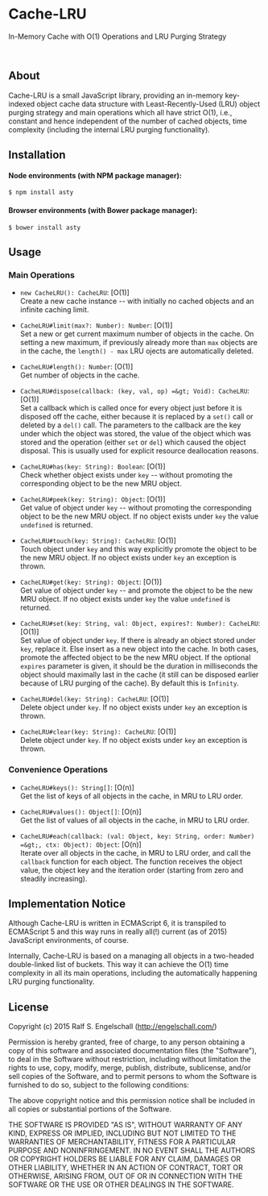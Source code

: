 
Cache-LRU
=========

In-Memory Cache with O(1) Operations and LRU Purging Strategy

<p/>
<img src="https://nodei.co/npm/cache-lru.png?downloads=true&stars=true" alt=""/>

<p/>
<img src="https://david-dm.org/rse/cache-lru.png" alt=""/>

About
-----

Cache-LRU is a small JavaScript library, providing an in-memory
key-indexed object cache data structure with Least-Recently-Used (LRU)
object purging strategy and main operations which all have strict O(1), i.e.,
constant and hence independent of the number of cached objects, time
complexity (including the internal LRU purging functionality).

Installation
------------

#### Node environments (with NPM package manager):

```shell
$ npm install asty
```

#### Browser environments (with Bower package manager):

```shell
$ bower install asty
```

Usage
-----

### Main Operations

- `new CacheLRU(): CacheLRU`: [O(1)]<br/>
  Create a new cache instance -- with initially no cached objects
  and an infinite caching limit.

- `CacheLRU#limit(max?: Number): Number`: [O(1)]<br/>
  Set a new or get current maximum number of objects in the cache. On
  setting a new maximum, if previously already more than `max`
  objects are in the cache, the `length() - max` LRU ojects are
  automatically deleted.

- `CacheLRU#length(): Number`: [O(1)]<br/>
  Get number of objects in the cache.

- `CacheLRU#dispose(callback: (key, val, op) =&gt; Void): CacheLRU`: [O(1)]<br/>
  Set a callback which is called once for every object just before it is
  disposed off the cache, either because it is replaced by a `set()`
  call or deleted by a `del()` call. The parameters to the callback are
  the key under which the object was stored, the value of the object which
  was stored and the operation (either `set` or `del`) which caused the
  object disposal. This is usually used for explicit resource deallocation reasons.

- `CacheLRU#has(key: String): Boolean`: [O(1)]<br/>
  Check whether object exists under `key` -- without promoting the
  corresponding object to be the new MRU object.

- `CacheLRU#peek(key: String): Object`: [O(1)]<br/>
  Get value of object under `key` -- without promoting the
  corresponding object to be the new MRU object. If no
  object exists under `key` the value `undefined` is returned.

- `CacheLRU#touch(key: String): CacheLRU`: [O(1)]<br/>
  Touch object under `key` and this way explicitly promote the
  object to be the new MRU object.
  If no object exists under `key` an exception is thrown.

- `CacheLRU#get(key: String): Object`: [O(1)]<br/>
  Get value of object under `key` -- and promote the
  object to be the new MRU object.
  If no object exists under `key` the value `undefined` is returned.

- `CacheLRU#set(key: String, val: Object, expires?: Number): CacheLRU`: [O(1)]<br/>
  Set value of object under `key`. If there is already an object stored
  under `key`, replace it. Else insert as a new object into the cache.
  In both cases, promote the affected object to be the new MRU object.
  If the optional `expires` parameter is given, it should be the
  duration in milliseconds the object should maximally last in the cache (it still
  can be disposed earlier because of LRU purging of the cache). By
  default this is `Infinity`.

- `CacheLRU#del(key: String): CacheLRU`: [O(1)]<br/>
  Delete object under `key`.
  If no object exists under `key` an exception is thrown.

- `CacheLRU#clear(key: String): CacheLRU`: [O(1)]<br/>
  Delete object under `key`.
  If no object exists under `key` an exception is thrown.

### Convenience Operations

- `CacheLRU#keys(): String[]`: [O(n)]<br/>
  Get the list of keys of all objects in the cache, in MRU to LRU order.

- `CacheLRU#values(): Object[]`: [O(n)]<br/>
  Get the list of values of all objects in the cache, in MRU to LRU order.

- `CacheLRU#each(callback: (val: Object, key: String, order: Number) =&gt;, ctx: Object): Object`: [O(n)]<br/>
  Iterate over all objects in the cache, in MRU to LRU order, and call
  the `callback` function for each object. The function receives the
  object value, the object key and the iteration order (starting from
  zero and steadily increasing).

Implementation Notice
---------------------

Although Cache-LRU is written in ECMAScript 6, it is transpiled to ECMAScript
5 and this way runs in really all(!) current (as of 2015) JavaScript
environments, of course.

Internally, Cache-LRU is based on a managing all objects in a two-headed
double-linked list of buckets. This way it can achieve the O(1) time
complexity in all its main operations, including the automatically
happening LRU purging functionality.

License
-------

Copyright (c) 2015 Ralf S. Engelschall (http://engelschall.com/)

Permission is hereby granted, free of charge, to any person obtaining
a copy of this software and associated documentation files (the
"Software"), to deal in the Software without restriction, including
without limitation the rights to use, copy, modify, merge, publish,
distribute, sublicense, and/or sell copies of the Software, and to
permit persons to whom the Software is furnished to do so, subject to
the following conditions:

The above copyright notice and this permission notice shall be included
in all copies or substantial portions of the Software.

THE SOFTWARE IS PROVIDED "AS IS", WITHOUT WARRANTY OF ANY KIND,
EXPRESS OR IMPLIED, INCLUDING BUT NOT LIMITED TO THE WARRANTIES OF
MERCHANTABILITY, FITNESS FOR A PARTICULAR PURPOSE AND NONINFRINGEMENT.
IN NO EVENT SHALL THE AUTHORS OR COPYRIGHT HOLDERS BE LIABLE FOR ANY
CLAIM, DAMAGES OR OTHER LIABILITY, WHETHER IN AN ACTION OF CONTRACT,
TORT OR OTHERWISE, ARISING FROM, OUT OF OR IN CONNECTION WITH THE
SOFTWARE OR THE USE OR OTHER DEALINGS IN THE SOFTWARE.

